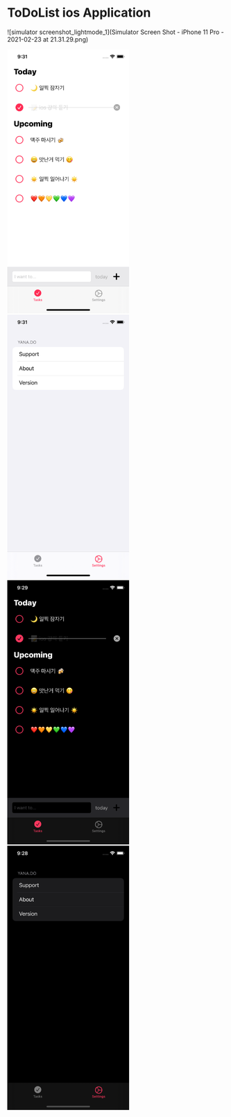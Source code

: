 # ToDoList ios Application
    
      
![simulator screenshot_lightmode_1](Simulator Screen Shot - iPhone 11 Pro - 2021-02-23 at 21.31.29.png)

<img src="https://github.com/SW-H/ToDoListApp_ios/blob/main/Simulator%20Screen%20Shot%20-%20iPhone%2011%20Pro%20-%202021-02-23%20at%2021.31.29.png" width="281" height="609">

<img src="https://github.com/SW-H/ToDoListApp_ios/blob/main/Simulator%20Screen%20Shot%20-%20iPhone%2011%20Pro%20-%202021-02-23%20at%2021.31.34.png" width="281" height="609">



<img src="https://github.com/SW-H/ToDoListApp_ios/blob/main/Simulator%20Screen%20Shot%20-%20iPhone%2011%20Pro%20-%202021-02-23%20at%2021.29.32.png" width="281" height="609">


<img src="https://github.com/SW-H/ToDoListApp_ios/blob/main/Simulator%20Screen%20Shot%20-%20iPhone%2011%20Pro%20-%202021-02-23%20at%2021.28.48.png" width="281" height="609">

